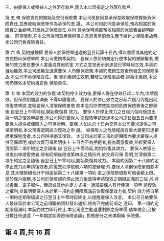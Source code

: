 三、由要保人或受益人之外幣存款戶,匯入本公司指定之外匯存款戶。 

第 五 條 保險責任的開始及交付保險費 本公司應自同意承保並收取保險費後負保險責任,並應發給保險單作為承保的憑 證。 本公司如於同意承保前,預收相當於保險費之金額時,其應負之保險責任,以同 意承保時溯自預收相當於保險費金額時開始。 前項情形,在本公司為同意承保與否之意思表示前發生應予給付之保險事故時, 本公司仍負保險責任。 

第 六 條 契約撤銷權 要保人於保險單送達的翌日起算十日內,得以書面或其他約定方式檢同保險單向 本公司撤銷本契約。 要保人依前項規定行使本契約撤銷權者,撤銷的效力應自要保人書面或其他約定 方式之意思表示到達翌日零時起生效,本契約自始無效,本公司應無息退還要保 人所繳保險費;本契約撤銷生效後所發生的保險事故,本公司不負保險責任。但 契約撤銷生效前,若發生保險事故者,視為未撤銷,本公司仍應依本契約規定負 保險責任。 

第 七 條 本契約效力的恢復 本契約停止效力後,要保人得在停效日起二年內,申請復效。但保險期間屆滿後 不得申請復效。 要保人於停止效力之日起六個月內提出前項復效申請,並經要保人清償保險單借 款本息扣除停效期間的危險保險費後之餘額後,自翌日上午零時起,開始恢復其 效力。 要保人於停止效力之日起六個月後提出第一項之復效申請者,本公司得於要保人 之復效申請送達本公司之日起五日內要求要保人提供被保險人之可保證明。要保 人如未於十日內交齊本公司要求提供之可保證明者,本公司得退回該次復效之申 請。 被保險人之危險程度有重大變更已達拒絕承保程度者,本公司得拒絕其復效。 本公司未於第三項約定期限內要求要保人提供可保證明,或於收齊可保證明後十 五日內不為拒絕者,視為同意復效,並經要保人清償第二項所約定之金額後,自 翌日上午零時起,開始恢復其效力。 要保人依第三項提出申請復效者,除有同項後段或第四項之情形外,於交齊可保 證明,並清償第二項所約定之金額後,自翌日上午零時起,開始恢復其效力。 本契約因第二十八條約定停止效力而申請復效者,除復效程序依前六項約定辦理 外,要保人清償保險單借款本息,其未償餘額合計不得逾依第二十八條第一項約 定之保險單借款可借金額上限。 基於保戶服務,本公司於保險契約停止效力後至得申請復效之期限屆滿前三個 月,將以書面、電子郵件、簡訊或其他約定方式擇一通知要保人有行使第一項申 請復效之權利,並載明要保人未於第一項約定期限屆滿前恢復保單效力者,契約 效力將自第一項約定期限屆滿之日翌日上午零時起終止,以提醒要保人注意。 本公司已依要保人最後留於本公司之前項聯絡資料發出通知,視為已完成前項之 通知。 第一項約定期限屆滿時,本契約效力即行終止,本公司應主動退還剩餘之保單價 值準備金;另按日數比例退還「一年期定期壽險保險金額」對應部分之未滿期純 保險費。 

## 第 4 頁,共 16 頁
